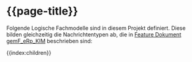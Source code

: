 # {{page-title}}

Folgende Logische Fachmodelle sind in diesem Projekt definiert. Diese bilden gleichzeitig die Nachrichtentypen ab, die in [Feature Dokument gemF_eRp_KIM](https://gemspec.gematik.de/docs/gemF/gemF_eRp_KIM/latest/) beschrieben sind:

{{index:children}}
